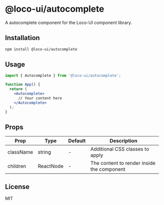 # @loco-ui/autocomplete

A autocomplete component for the Loco-UI component library.

## Installation

```bash
npm install @loco-ui/autocomplete
```

## Usage

```jsx
import { Autocomplete } from '@loco-ui/autocomplete';

function App() {
  return (
    <Autocomplete>
      // Your content here
    </Autocomplete>
  );
}
```

## Props

| Prop | Type | Default | Description |
|------|------|---------|-------------|
| className | string | - | Additional CSS classes to apply |
| children | ReactNode | - | The content to render inside the component |

## License

MIT
